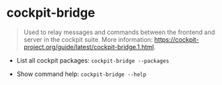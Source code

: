 # cockpit-bridge

> Used to relay messages and commands between the frontend and server in the cockpit suite.
> More information: <https://cockpit-project.org/guide/latest/cockpit-bridge.1.html>.

- List all cockpit packages:
`cockpit-bridge --packages`

- Show command help:
`cockpit-bridge --help`
